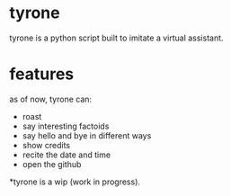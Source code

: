 # tyrone
tyrone is a python script built to imitate a virtual assistant.

# features
as of now, tyrone can:
* roast
* say interesting factoids
* say hello and bye in different ways
* show credits
* recite the date and time
* open the github

*tyrone is a wip (work in progress).
